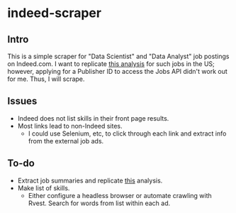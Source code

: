 # indeed-scraper

## Intro

This is a simple scraper for "Data Scientist" and "Data Analyst" job postings on Indeed.com. I want to replicate [this analysis](https://dashee87.github.io/data%20science/data-scientists-vs-data-analysts-part-1/) for such jobs in the US; however, applying for a Publisher ID to access the Jobs API didn't work out for me. Thus, I will scrape.

## Issues

* Indeed does not list skills in their front page results. 
* Most links lead to non-Indeed sites. 
    * I could use Selenium, etc, to click through each link and extract info from the external job ads.

## To-do

* Extract job summaries and replicate [this](https://medium.com/@msalmon00/web-scraping-job-postings-from-indeed-96bd588dcb4b) analysis.
* Make list of skills.
    * Either configure a headless browser or automate crawling with Rvest. Search for words from list within each ad.

